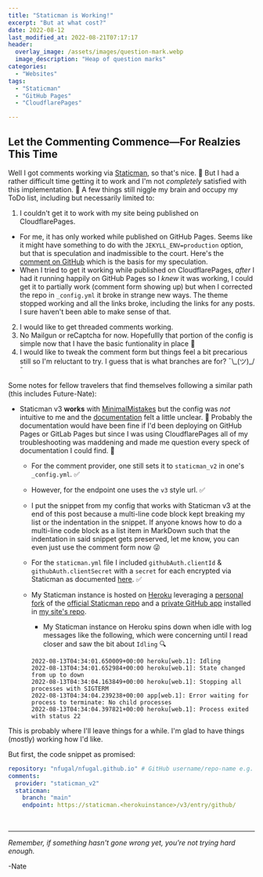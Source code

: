 ```yaml
---
title: "Staticman is Working!"
excerpt: "But at what cost?"
date: 2022-08-12
last_modified_at: 2022-08-21T07:17:17
header:
  overlay_image: /assets/images/question-mark.webp
  image_description: "Heap of question marks"
categories:
  - "Websites"
tags:
  - "Staticman"
  - "GitHub Pages"
  - "CloudflarePages"

---
```


## Let the Commenting Commence―For Realzies This Time

Well I got comments working via [Staticman](https://staticman.net/), so that's nice. 🍻 But I had a rather difficult time getting it to work and I'm not _completely_ satisfied with this implementation. 🫠 A few things still niggle my brain and occupy my ToDo list, including but necessarily limited to:
1. I couldn't get it to work with my site being published on CloudflarePages. 
  + For me, it has only worked while published on GitHub Pages. Seems like it might have something to do with the `JEKYLL_ENV=production` option, but that is speculation and inadmissible to the court. Here's the [comment on GitHub](https://github.com/mmistakes/minimal-mistakes/issues/2031#issuecomment-455327104) which is the basis for my speculation.
  + When I tried to get it working while published on CloudflarePages, _after_ I had it running happily on GitHub Pages so I _knew_ it was working, I could get it to partially work (comment form showing up) but when I corrected the repo in `_config.yml` it broke in strange new ways. The theme stopped working and all the links broke, including the links for any posts. I sure haven't been able to make sense of that.
2. I would like to get threaded comments working.
4. No Mailgun or reCaptcha for now. Hopefullly that portion of the config is simple now that I have the basic funtionality in place 🤞
4. I would like to tweak the comment form but things feel a bit precarious still so I'm reluctant to try. I guess that is what branches are for? ¯\\\_(ツ)\_/¯


Some notes for fellow travelers that find themselves following a similar path (this includes Future-Nate):

+ Staticman v3 **works** with [MinimalMistakes](https://mademistakes.com/work/minimal-mistakes-jekyll-theme/) but the config was _not_ intuitive to me and the [documentation](https://mmistakes.github.io/minimal-mistakes/docs/configuration/#staticman-v3) felt a little unclear. 🤏 Probably the documentation would have been fine if I'd been deploying on GitHub Pages or GitLab Pages but since I was using CloudflarePages all of my troubleshooting was maddening and made me question every speck of documentation I could find. 🧐
  + For the comment provider, one still sets it to `staticman_v2` in one's `_config.yml`. ✅
  + However, for the endpoint one uses the `v3` style url. ✅
  + I put the snippet from my config that works with Staticman v3 at the end of this post because a multi-line code block kept breaking my list or the indentation in the snippet. If anyone knows how to do a multi-line code block as a list item in MarkDown such that the indentation in said snippet gets preserved, let me know, you can even just use the comment form now 😜
  + For the `staticman.yml` file I included `githubAuth.clientId` & `githubAuth.clientSecret` with a `secret` for each encrypted via Staticman as documented [here](https://staticman.net/docs/encryption). ✅
  + My Staticman instance is hosted on [Heroku](https://www.heroku.com/) leveraging a [personal fork](https://github.com/nfugal/staticman) of the [official Staticman repo](https://github.com/eduardoboucas/staticman) and a [private GitHub app](https://staticman.net/docs/getting-started.html) installed in [my site's repo](https://github.com/nfugal/nfugal.github.io).
    + My Staticman instance on Heroku spins down when idle with log messages like the following, which were concerning until I read closer and saw the bit about `Idling` 🔍 
    
    ```console
    2022-08-13T04:34:01.650009+00:00 heroku[web.1]: Idling
    2022-08-13T04:34:01.652984+00:00 heroku[web.1]: State changed from up to down
    2022-08-13T04:34:04.163849+00:00 heroku[web.1]: Stopping all processes with SIGTERM
    2022-08-13T04:34:04.239238+00:00 app[web.1]: Error waiting for process to terminate: No child processes
    2022-08-13T04:34:04.397821+00:00 heroku[web.1]: Process exited with status 22
    ```

This is probably where I'll leave things for a while. I'm glad to have things (mostly) working how I'd like.

But first, the code snippet as promised:

```yaml
repository: "nfugal/nfugal.github.io" # GitHub username/repo-name e.g. "mmistakes/minimal-mistakes"
comments:
  provider: "staticman_v2"
  staticman:
    branch: "main"
    endpoint: https://staticman.<herokuinstance>/v3/entry/github/
``` 


<br />

___

_Remember, if something hasn't gone wrong yet, you're not trying hard enough._

-Nate
